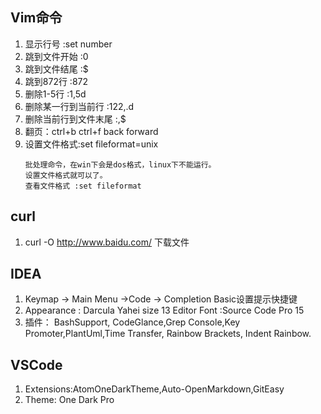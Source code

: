 ## Vim命令
1. 显示行号 :set number
1. 跳到文件开始 :0
1. 跳到文件结尾 :$
1. 跳到872行  :872
1. 删除1-5行 :1,5d
1. 删除某一行到当前行  :122,.d
1. 删除当前行到文件末尾 :,$
1. 翻页：ctrl+b ctrl+f   back forward
1. 设置文件格式:set fileformat=unix
    ```
    批处理命令，在win下会是dos格式，linux下不能运行。
    设置文件格式就可以了。
    查看文件格式 :set fileformat
    ```

## curl
1. curl -O  http://www.baidu.com/   下载文件

## IDEA

1. Keymap -> Main Menu ->Code -> Completion  Basic设置提示快捷键
2. Appearance : Darcula  Yahei size 13    Editor Font :Source Code Pro 15
3. 插件： BashSupport,  CodeGlance,Grep Console,Key Promoter,PlantUml,Time Transfer, Rainbow Brackets, Indent Rainbow.

##  VSCode
1. Extensions:AtomOneDarkTheme,Auto-OpenMarkdown,GitEasy
2. Theme: One Dark Pro
